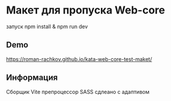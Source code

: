 # Макет для пропуска Web-core
запуск npm install & npm run dev

## Demo
https://roman-rachkov.github.io/kata-web-core-test-maket/

## Информация
Сборщик Vite
препроцессор SASS
сдлеано с адаптивом
